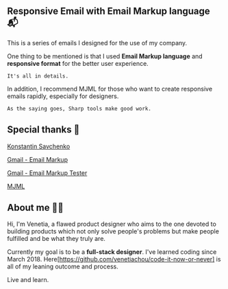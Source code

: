 
## Responsive Email with Email Markup language 📬

This is a series of emails I designed for the use of my company.

One thing to be mentioned is that I used **Email Markup language** and **responsive format** for the better user experience.

```It's all in details.```

In addition, I recommend MJML for those who want to create responsive emails rapidly, especially for designers.

```As the saying goes, Sharp tools make good work.```


## Special thanks 🙇‍
[Konstantin Savchenko](https://github.com/konsav/email-templates) 

[Gmail - Email Markup](https://developers.google.com/gmail/markup/getting-started)

[Gmail - Email Markup Tester](https://www.google.com/webmasters/markup-tester/)

[MJML](https://mjml.io/)

## About me 👩‍🎨
Hi, I'm Venetia, a flawed product designer who aims to the one devoted to building products which not only solve people's problems but make people fulfilled and be what they truly are.

Currently my goal is to be a **full-stack designer**. I've learned coding since March 2018. Here[https://github.com/venetiachou/code-it-now-or-never] is all of my leaning outcome and process.

  Live and learn.


